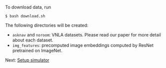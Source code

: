 To download data, run

```
$ bash download.sh
```

The following directories will be created:
* `asknav` and `noroom`: VNLA datasets. Please read our paper for more detail about each dataset.
* `img_features`: precomputed image embeddings computed by ResNet pretrained on ImageNet. 

Next: [Setup simulator](https://github.com/debadeepta/learningtoask/tree/master/code)
